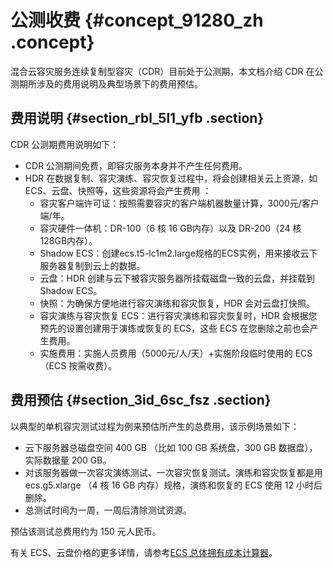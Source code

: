 # 公测收费 {#concept_91280_zh .concept}

混合云容灾服务连续复制型容灾（CDR）目前处于公测期，本文档介绍 CDR 在公测期所涉及的费用说明及典型场景下的费用预估。

## 费用说明 {#section_rbl_5l1_yfb .section}

CDR 公测期费用说明如下：

-   CDR 公测期间免费，即容灾服务本身并不产生任何费用。
-   HDR 在数据复制、容灾演练、容灾恢复过程中，将会创建相关云上资源，如 ECS、云盘、快照等，这些资源将会产生费用 ：
    -   容灾客户端许可证：按照需要容灾的客户端机器数量计算，3000元/客户端/年。
    -   容灾硬件一体机：DR-100（6 核 16 GB内存）以及 DR-200（24 核 128GB内存）。
    -   Shadow ECS：创建ecs.t5-lc1m2.large规格的ECS实例，用来接收云下服务器复制到云上的数据。
    -   云盘：HDR 创建与云下被容灾服务器所挂载磁盘一致的云盘，并挂载到 Shadow ECS。
    -   快照：为确保方便地进行容灾演练和容灾恢复，HDR 会对云盘打快照。
    -   容灾演练与容灾恢复 ECS：进行容灾演练和容灾恢复时，HDR 会根据您预先的设置创建用于演练或恢复的 ECS，这些 ECS 在您删除之前也会产生费用。
    -   实施费用：实施人员费用（5000元/人/天）+实施阶段临时使用的 ECS（ECS 按需收费）。

## 费用预估 {#section_3id_6sc_fsz .section}

以典型的单机容灾测试过程为例来预估所产生的总费用，该示例场景如下：

-   云下服务器总磁盘空间 400 GB （比如 100 GB 系统盘，300 GB 数据盘），实际数据量 200 GB。
-   对该服务器做一次容灾演练测试、一次容灾恢复测试。演练和容灾恢复都是用 ecs.g5.xlarge （4 核 16 GB 内存）规格，演练和恢复的 ECS 使用 12 小时后删除。
-   总测试时间为一周，一周后清除测试资源。

预估该测试总费用约为 150 元人民币。

有关 ECS、云盘价格的更多详情，请参考[ECS 总体拥有成本计算器](https://tco.aliyun.com/tco/ecs/overview)。

